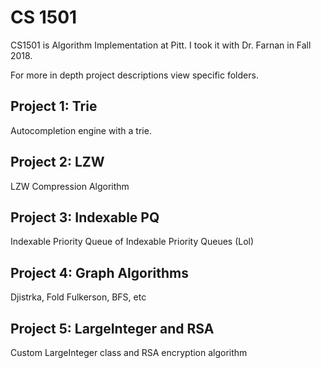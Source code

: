 # CS 1501
CS1501 is Algorithm Implementation at Pitt. I took it with Dr. Farnan in Fall 2018.

For more in depth project descriptions view specific folders.

## Project 1: Trie
Autocompletion engine with a trie.

## Project 2: LZW
LZW Compression Algorithm

## Project 3: Indexable PQ
Indexable Priority Queue of Indexable Priority Queues (Lol)

## Project 4: Graph Algorithms 
Djistrka, Fold Fulkerson, BFS, etc

## Project 5: LargeInteger and RSA
Custom LargeInteger class and RSA encryption algorithm
